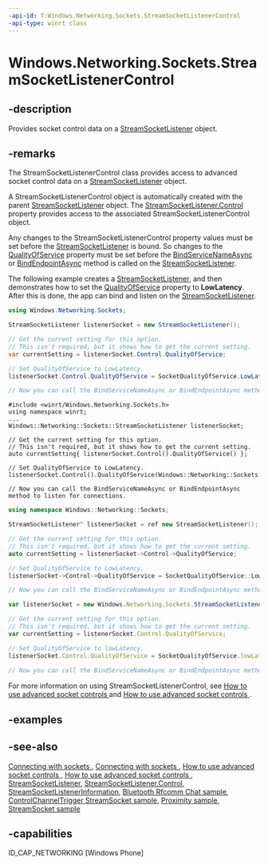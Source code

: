 ```yaml
---
-api-id: T:Windows.Networking.Sockets.StreamSocketListenerControl
-api-type: winrt class
---
```


<!-- Class syntax.
public class StreamSocketListenerControl : Windows.Networking.Sockets.IStreamSocketListenerControl, Windows.Networking.Sockets.IStreamSocketListenerControl2
-->

# Windows.Networking.Sockets.StreamSocketListenerControl

## -description
Provides socket control data on a [StreamSocketListener](streamsocketlistener.md) object.

## -remarks
The StreamSocketListenerControl class provides access to advanced socket control data on a [StreamSocketListener](streamsocketlistener.md) object.

A StreamSocketListenerControl object is automatically created with the parent [StreamSocketListener](streamsocketlistener.md) object. The [StreamSocketListener.Control](streamsocketlistener_control.md) property provides access to the associated StreamSocketListenerControl object.

Any changes to the StreamSocketListenerControl property values must be set before the [StreamSocketListener](streamsocketlistener.md) is bound. So changes to the [QualityOfService](streamsocketlistenercontrol_qualityofservice.md) property must be set before the [BindServiceNameAsync](streamsocketlistener_bindservicenameasync_1713574846.md) or [BindEndpointAsync](streamsocketlistener_bindendpointasync_1396029045.md) method is called on the [StreamSocketListener](streamsocketlistener.md).

The following example creates a [StreamSocketListener](streamsocketlistener.md), and then demonstrates how to set the [QualityOfService](datagramsocketcontrol_qualityofservice.md) property to **LowLatency**. After this is done, the app can bind and listen on the [StreamSocketListener](streamsocketlistener.md).

```csharp
using Windows.Networking.Sockets;

StreamSocketListener listenerSocket = new StreamSocketListener();

// Get the current setting for this option.
// This isn't required, but it shows how to get the current setting.
var currentSetting = listenerSocket.Control.QualityOfService;

// Set QualityOfService to LowLatency.
listenerSocket.Control.QualityOfService = SocketQualityOfService.LowLatency;

// Now you can call the BindServiceNameAsync or BindEndpointAsync method to listen for connections.
```

```cppwinrt
#include <winrt/Windows.Networking.Sockets.h>
using namespace winrt;
...
Windows::Networking::Sockets::StreamSocketListener listenerSocket;

// Get the current setting for this option.
// This isn't required, but it shows how to get the current setting.
auto currentSetting{ listenerSocket.Control().QualityOfService() };

// Set QualityOfService to LowLatency.
listenerSocket.Control().QualityOfService(Windows::Networking::Sockets::SocketQualityOfService::LowLatency);

// Now you can call the BindServiceNameAsync or BindEndpointAsync method to listen for connections.
```

```cpp
using namespace Windows::Networking::Sockets;

StreamSocketListener^ listenerSocket = ref new StreamSocketListener();

// Get the current setting for this option.
// This isn't required, but it shows how to get the current setting.
auto currentSetting = listenerSocket->Control->QualityOfService;

// Set QualityOfService to LowLatency.
listenerSocket->Control->QualityOfService = SocketQualityOfService::LowLatency;

// Now you can call the BindServiceNameAsync or BindEndpointAsync method to listen for connections.
```

```javascript
var listenerSocket = new Windows.Networking.Sockets.StreamSocketListener();

// Get the current setting for this option.
// This isn't required, but it shows how to get the current setting.
var currentSetting = listenerSocket.Control.QualityOfService; 

// Set QualityOfService to lowLatency.
listenerSocket.Control.QualityOfService = SocketQualityOfService.lowLatency;
   
// Now you can call the BindServiceNameAsync or BindEndpointAsync method to listen for connections.
```

For more information on using StreamSocketListenerControl, see [How to use advanced socket controls ](https://msdn.microsoft.com/library/2e1071d8-a1c7-44c0-b93a-31a701d431c4) and [How to use advanced socket controls ](https://msdn.microsoft.com/library/f2c5be73-3461-452e-a38f-d2ddef9b5682).

## -examples

## -see-also
[Connecting with sockets ](https://msdn.microsoft.com/library/67cfa78f-570f-4dd4-a0f2-cd6c891f5446), [Connecting with sockets ](https://msdn.microsoft.com/library/2a6448d0-e21f-4963-bca5-aae001ae4fc7), [How to use advanced socket controls ](https://msdn.microsoft.com/library/2e1071d8-a1c7-44c0-b93a-31a701d431c4), [How to use advanced socket controls ](https://msdn.microsoft.com/library/f2c5be73-3461-452e-a38f-d2ddef9b5682), [StreamSocketListener](streamsocketlistener.md), [StreamSocketListener.Control](streamsocketlistener_control.md), [StreamSocketListenerInformation](streamsocketlistenerinformation.md), [Bluetooth Rfcomm Chat sample](https://go.microsoft.com/fwlink/p/?LinkID=306047), [ControlChannelTrigger StreamSocket sample](https://go.microsoft.com/fwlink/p/?linkid=243039), [Proximity sample](https://go.microsoft.com/fwlink/p/?linkid=245082), [StreamSocket sample](https://go.microsoft.com/fwlink/p/?linkid=243037)

## -capabilities
ID_CAP_NETWORKING [Windows Phone]
